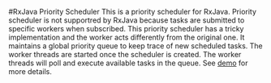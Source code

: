#RxJava Priority Scheduler
This is a priority scheduler for RxJava. Priority scheduler is not supportred by RxJava because tasks are submitted to specific workers when subscribed. This priority scheduler has a tricky implementation and the worker acts differently from the original one. It maintains a global priority queue to keep trace of new scheduled tasks. The worker threads are started once the scheduler is created. The worker threads will poll and execute available tasks in the queue. See [demo](../src/main/java/Demo.java) for more details.
